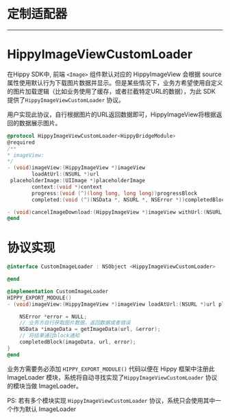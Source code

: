 # 定制适配器

---

# HippyImageViewCustomLoader

在Hippy SDK中, 前端 `<Image>` 组件默认对应的 HippyImageView 会根据 source 属性使用默认行为下载图片数据并显示。但是某些情况下，业务方希望使用自定义的图片加载逻辑（比如业务使用了缓存，或者拦截特定URL的数据），为此 SDK 提供了`HippyImageViewCustomLoader` 协议。

用户实现此协议，自行根据图片的URL返回数据即可，HippyImageView将根据返回的数据展示图片。

```objectivec
@protocol HippyImageViewCustomLoader<HippyBridgeModule>
@required
/**
* imageView:
*/
- (void)imageView:(HippyImageView *)imageView
        loadAtUrl:(NSURL *)url
 placeholderImage:(UIImage *)placeholderImage
        context:(void *)context
        progress:(void (^)(long long, long long))progressBlock
        completed:(void (^)(NSData *, NSURL *, NSError *))completedBlock;

- (void)cancelImageDownload:(HippyImageView *)imageView withUrl:(NSURL *)url;
@end
```

# 协议实现

```objectivec
@interface CustomImageLoader : NSObject <HippyImageViewCustomLoader>

@end

@implementation CustomImageLoader
HIPPY_EXPORT_MODULE()
- (void)imageView:(HippyImageView *)imageView loadAtUrl:(NSURL *)url placeholderImage:(UIImage *)placeholderImage context:(void *)context progress:(void (^)(long long, long long))progressBlock completed:(void (^)(NSData *, NSURL *, NSError *))completedBlock {

    NSError *error = NULL;
    // 业务方自行获取图片数据，返回数据或者错误
    NSData *imageData = getImageData(url, &error);
    // 将结果通过block通知
    completedBlock(imageData, url, error);
}
@end
```

业务方需要务必添加 `HIPPY_EXPORT_MODULE()` 代码以便在 Hippy 框架中注册此 ImageLoader 模块，系统将自动寻找实现了`HippyImageViewCustomLoader` 协议的模块当做 ImageLoader。

PS: 若有多个模块实现 `HippyImageViewCustomLoader` 协议，系统只会使用其中一个作为默认 ImageLoader

